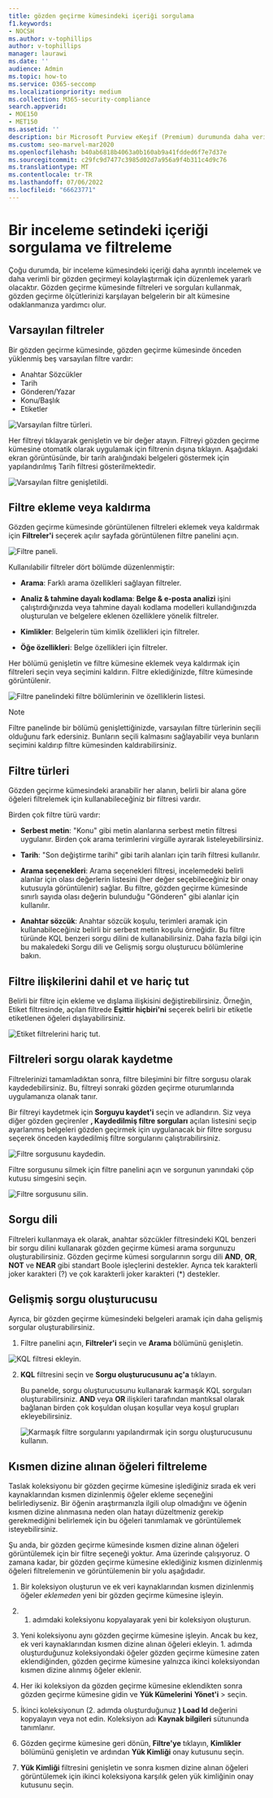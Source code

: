 ```yaml
---
title: gözden geçirme kümesindeki içeriği sorgulama
f1.keywords:
- NOCSH
ms.author: v-tophillips
author: v-tophillips
manager: laurawi
ms.date: ''
audience: Admin
ms.topic: how-to
ms.service: O365-seccomp
ms.localizationpriority: medium
ms.collection: M365-security-compliance
search.appverid:
- MOE150
- MET150
ms.assetid: ''
description: bir Microsoft Purview eKeşif (Premium) durumunda daha verimli bir gözden geçirme için içeriği düzenlemek üzere bir gözden geçirme kümesinde sorgu oluşturmayı ve çalıştırmayı öğrenin.
ms.custom: seo-marvel-mar2020
ms.openlocfilehash: b40ab6818b4063a0b160ab9a41fdded6f7e7d37e
ms.sourcegitcommit: c29fc9d7477c3985d02d7a956a9f4b311c4d9c76
ms.translationtype: MT
ms.contentlocale: tr-TR
ms.lasthandoff: 07/06/2022
ms.locfileid: "66623771"
---
```

# <a name="query-and-filter-content-in-a-review-set"></a>Bir inceleme setindeki içeriği sorgulama ve filtreleme

Çoğu durumda, bir inceleme kümesindeki içeriği daha ayrıntılı incelemek ve daha verimli bir gözden geçirmeyi kolaylaştırmak için düzenlemek yararlı olacaktır. Gözden geçirme kümesinde filtreleri ve sorguları kullanmak, gözden geçirme ölçütlerinizi karşılayan belgelerin bir alt kümesine odaklanmanıza yardımcı olur.

## <a name="default-filters"></a>Varsayılan filtreler

Bir gözden geçirme kümesinde, gözden geçirme kümesinde önceden yüklenmiş beş varsayılan filtre vardır:

- Anahtar Sözcükler
- Tarih
- Gönderen/Yazar
- Konu/Başlık
- Etiketler

![Varsayılan filtre türleri.](../media/DefaultFilterTypes.png)

Her filtreyi tıklayarak genişletin ve bir değer atayın. Filtreyi gözden geçirme kümesine otomatik olarak uygulamak için filtrenin dışına tıklayın. Aşağıdaki ekran görüntüsünde, bir tarih aralığındaki belgeleri göstermek için yapılandırılmış Tarih filtresi gösterilmektedir.

![Varsayılan filtre genişletildi.](../media/ExpandedFilter.png)

## <a name="add-or-remove-filters"></a>Filtre ekleme veya kaldırma

Gözden geçirme kümesinde görüntülenen filtreleri eklemek veya kaldırmak için **Filtreler'i** seçerek açılır sayfada görüntülenen filtre panelini açın. 

![Filtre paneli.](../media/FilterPanel.png)

Kullanılabilir filtreler dört bölümde düzenlenmiştir:

- **Arama**: Farklı arama özellikleri sağlayan filtreler.

- **Analiz & tahmine dayalı kodlama**: **Belge & e-posta analizi** işini çalıştırdığınızda veya tahmine dayalı kodlama modelleri kullandığınızda oluşturulan ve belgelere eklenen özelliklere yönelik filtreler.

- **Kimlikler**: Belgelerin tüm kimlik özellikleri için filtreler.

- **Öğe özellikleri**: Belge özellikleri için filtreler. 

Her bölümü genişletin ve filtre kümesine eklemek veya kaldırmak için filtreleri seçin veya seçimini kaldırın. Filtre eklediğinizde, filtre kümesinde görüntülenir. 

![Filtre panelindeki filtre bölümlerinin ve özelliklerin listesi.](../media/FilterPanel2.png)

> [!NOTE]
> Filtre panelinde bir bölümü genişlettiğinizde, varsayılan filtre türlerinin seçili olduğunu fark edersiniz. Bunların seçili kalmasını sağlayabilir veya bunların seçimini kaldırıp filtre kümesinden kaldırabilirsiniz. 

## <a name="filter-types"></a>Filtre türleri

Gözden geçirme kümesindeki aranabilir her alanın, belirli bir alana göre öğeleri filtrelemek için kullanabileceğiniz bir filtresi vardır.

Birden çok filtre türü vardır:

- **Serbest metin**: "Konu" gibi metin alanlarına serbest metin filtresi uygulanır. Birden çok arama terimlerini virgülle ayırarak listeleyebilirsiniz.

- **Tarih**: "Son değiştirme tarihi" gibi tarih alanları için tarih filtresi kullanılır.

- **Arama seçenekleri**: Arama seçenekleri filtresi, incelemedeki belirli alanlar için olası değerlerin listesini (her değer seçebileceğiniz bir onay kutusuyla görüntülenir) sağlar. Bu filtre, gözden geçirme kümesinde sınırlı sayıda olası değerin bulunduğu "Gönderen" gibi alanlar için kullanılır.

- **Anahtar sözcük**: Anahtar sözcük koşulu, terimleri aramak için kullanabileceğiniz belirli bir serbest metin koşulu örneğidir. Bu filtre türünde KQL benzeri sorgu dilini de kullanabilirsiniz. Daha fazla bilgi için bu makaledeki Sorgu dili ve Gelişmiş sorgu oluşturucu bölümlerine bakın.

## <a name="include-and-exclude-filter-relationships"></a>Filtre ilişkilerini dahil et ve hariç tut

Belirli bir filtre için ekleme ve dışlama ilişkisini değiştirebilirsiniz. Örneğin, Etiket filtresinde, açılan filtrede **Eşittir hiçbiri'ni** seçerek belirli bir etiketle etiketlenen öğeleri dışlayabilirsiniz. 

![Etiket filtrelerini hariç tut.](../media/TagFilterExclude.png)

## <a name="save-filters-as-queries"></a>Filtreleri sorgu olarak kaydetme

Filtrelerinizi tamamladıktan sonra, filtre bileşimini bir filtre sorgusu olarak kaydedebilirsiniz. Bu, filtreyi sonraki gözden geçirme oturumlarında uygulamanıza olanak tanır.

Bir filtreyi kaydetmek için **Sorguyu kaydet'i** seçin ve adlandırın. Siz veya diğer gözden geçirenler **, Kaydedilmiş filtre sorguları** açılan listesini seçip ayarlanmış belgeleri gözden geçirmek için uygulanacak bir filtre sorgusu seçerek önceden kaydedilmiş filtre sorgularını çalıştırabilirsiniz. 

![Filtre sorgusunu kaydedin.](../media/SaveFilterQuery.png)

Filtre sorgusunu silmek için filtre panelini açın ve sorgunun yanındaki çöp kutusu simgesini seçin.

![Filtre sorgusunu silin.](../media/DeleteFilterQuery.png)

## <a name="query-language"></a>Sorgu dili

Filtreleri kullanmaya ek olarak, anahtar sözcükler filtresindeki KQL benzeri bir sorgu dilini kullanarak gözden geçirme kümesi arama sorgunuzu oluşturabilirsiniz. Gözden geçirme kümesi sorgularının sorgu dili **AND**, **OR**, **NOT** ve **NEAR** gibi standart Boole işleçlerini destekler. Ayrıca tek karakterli joker karakteri (?) ve çok karakterli joker karakteri (*) destekler.

## <a name="advanced-query-builder"></a>Gelişmiş sorgu oluşturucusu

Ayrıca, bir gözden geçirme kümesindeki belgeleri aramak için daha gelişmiş sorgular oluşturabilirsiniz.

1. Filtre panelini açın, **Filtreler'i** seçin ve **Arama** bölümünü genişletin.

  ![KQL filtresi ekleyin.](../media/AddKQLFilter.png)

2. **KQL** filtresini seçin ve **Sorgu oluşturucusunu aç'a** tıklayın.

   Bu panelde, sorgu oluşturucusunu kullanarak karmaşık KQL sorguları oluşturabilirsiniz. **AND** veya **OR** ilişkileri tarafından mantıksal olarak bağlanan birden çok koşuldan oluşan koşullar veya koşul grupları ekleyebilirsiniz.

   ![Karmaşık filtre sorgularını yapılandırmak için sorgu oluşturucusunu kullanın.](../media/ComplexQuery.png)

## <a name="filter-partially-indexed-items"></a>Kısmen dizine alınan öğeleri filtreleme

Taslak koleksiyonu bir gözden geçirme kümesine işlediğiniz sırada ek veri kaynaklarından kısmen dizinlenmiş öğeler ekleme seçeneğini belirlediyseniz. Bir öğenin araştırmanızla ilgili olup olmadığını ve öğenin kısmen dizine alınmasına neden olan hatayı düzeltmeniz gerekip gerekmediğini belirlemek için bu öğeleri tanımlamak ve görüntülemek isteyebilirsiniz.

Şu anda, bir gözden geçirme kümesinde kısmen dizine alınan öğeleri görüntülemek için bir filtre seçeneği yoktur. Ama üzerinde çalışıyoruz. O zamana kadar, bir gözden geçirme kümesine eklediğiniz kısmen dizinlenmiş öğeleri filtrelemenin ve görüntülemenin bir yolu aşağıdadır.

1. Bir koleksiyon oluşturun ve ek veri kaynaklarından kısmen dizinlenmiş öğeler *eklemeden* yeni bir gözden geçirme kümesine işleyin.

2. 1. adımdaki koleksiyonu kopyalayarak yeni bir koleksiyon oluşturun.

3. Yeni koleksiyonu aynı gözden geçirme kümesine işleyin. Ancak bu kez, ek veri kaynaklarından kısmen dizine alınan öğeleri ekleyin. 1. adımda oluşturduğunuz koleksiyondaki öğeler gözden geçirme kümesine zaten eklendiğinden, gözden geçirme kümesine yalnızca ikinci koleksiyondan kısmen dizine alınmış öğeler eklenir.

4. Her iki koleksiyon da gözden geçirme kümesine eklendikten sonra gözden geçirme kümesine gidin ve **Yük Kümelerini** **Yönet'i** >  seçin.

5. İkinci koleksiyonun (2. adımda oluşturduğunuz **) Load Id** değerini kopyalayın veya not edin. Koleksiyon adı **Kaynak bilgileri** sütununda tanımlanır.

6. Gözden geçirme kümesine geri dönün, **Filtre'ye** tıklayın, **Kimlikler** bölümünü genişletin ve ardından **Yük Kimliği** onay kutusunu seçin.

7. **Yük Kimliği** filtresini genişletin ve sonra kısmen dizine alınan öğeleri görüntülemek için ikinci koleksiyona karşılık gelen yük kimliğinin onay kutusunu seçin.
